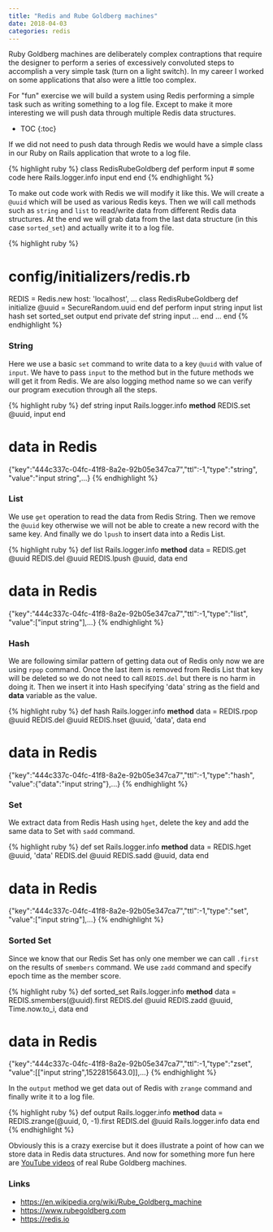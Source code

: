 ```yaml
---
title: "Redis and Rube Goldberg machines"
date: 2018-04-03
categories: redis
---
```


Ruby Goldberg machines are deliberately complex contraptions that require the designer to perform a series of excessively convoluted steps to accomplish a very simple task (turn on a light switch).  In my career I worked on some applications that also were a little too complex.  

For "fun" exercise we will build a system using Redis performing a simple task such as writing something to a log file.  Except to make it more interesting we will push data through multiple Redis data structures.  

* TOC
{:toc}

If we did not need to push data through Redis we would have a simple class in our Ruby on Rails application that wrote to a log file.  

{% highlight ruby %}
class RedisRubeGoldberg
  def perform input
    # some code here
    Rails.logger.info input
  end
end
{% endhighlight %}

To make out code work with Redis we will modify it like this.  We will create a `@uuid` which will be used as various Redis keys.  Then we will call methods such as `string` and `list` to read/write data from different Redis data structures.  At the end we will grab data from the last data structure (in this case `sorted_set`) and actually write it to a log file.  

{% highlight ruby %}
# config/initializers/redis.rb
REDIS = Redis.new host: 'localhost', ...
class RedisRubeGoldberg
  def initialize
    @uuid = SecureRandom.uuid
  end
  def perform input
    string input
    list
    hash
    set
    sorted_set
    output
  end
private
  def string input
    ...
  end
  ...
end
{% endhighlight %}

### String

Here we use a basic `set` command to write data to a key `@uuid` with value of `input`.  We have to pass `input` to the method but in the future methods we will get it from Redis.  We are also logging method name so we can verify our program execution through all the steps.  

{% highlight ruby %}
def string input
  Rails.logger.info __method__
  REDIS.set @uuid, input
end
# data in Redis
{"key":"444c337c-04fc-41f8-8a2e-92b05e347ca7","ttl":-1,"type":"string",
  "value":"input string",...}
{% endhighlight %}

### List

We use `get` operation to read the data from Redis String.  Then we remove the `@uuid` key otherwise we will not be able to create a new record with the same key.  And finally we do `lpush` to insert data into a Redis List.  

{% highlight ruby %}
def list
  Rails.logger.info __method__
  data = REDIS.get @uuid
  REDIS.del @uuid
  REDIS.lpush @uuid, data
end
# data in Redis
{"key":"444c337c-04fc-41f8-8a2e-92b05e347ca7","ttl":-1,"type":"list",
  "value":["input string"],...}
{% endhighlight %}

### Hash

We are following similar pattern of getting data out of Redis only now we are using `rpop` command.  Once the last item is removed from Redis List that key will be deleted so we do not need to call `REDIS.del` but there is no harm in doing it.  Then we insert it into Hash specifying 'data' string as the field and **data** variable as the value.  

{% highlight ruby %}
def hash
  Rails.logger.info __method__
  data = REDIS.rpop @uuid
  REDIS.del @uuid
  REDIS.hset @uuid, 'data', data
end
# data in Redis
{"key":"444c337c-04fc-41f8-8a2e-92b05e347ca7","ttl":-1,"type":"hash",
  "value":{"data":"input string"},...}
{% endhighlight %}

### Set

We extract data from Redis Hash using `hget`, delete the key and add the same data to Set with `sadd` command.  

{% highlight ruby %}
def set
  Rails.logger.info __method__
  data = REDIS.hget @uuid, 'data'
  REDIS.del @uuid
  REDIS.sadd @uuid, data
end
# data in Redis
{"key":"444c337c-04fc-41f8-8a2e-92b05e347ca7","ttl":-1,"type":"set",
  "value":["input string"],...}
{% endhighlight %}

### Sorted Set

Since we know that our Redis Set has only one member we can call `.first` on the results of `smembers` command.  We use `zadd` command and specify epoch time as the member score.  

{% highlight ruby %}
def sorted_set
  Rails.logger.info __method__
  data = REDIS.smembers(@uuid).first
  REDIS.del @uuid
  REDIS.zadd @uuid, Time.now.to_i, data
end
# data in Redis
{"key":"444c337c-04fc-41f8-8a2e-92b05e347ca7","ttl":-1,"type":"zset",
  "value":[["input string",1522815643.0]],...}
{% endhighlight %}

In the `output` method we get data out of Redis with `zrange` command and finally write it to a log file.  

{% highlight ruby %}
def output
  Rails.logger.info __method__
  data = REDIS.zrange(@uuid, 0, -1).first
  REDIS.del @uuid
  Rails.logger.info data
end
{% endhighlight %}

Obviously this is a crazy exercise but it does illustrate a point of how can we store data in Redis data structures.   And now for something more fun here are [YouTube videos](https://www.youtube.com/results?search_query=rube+goldberg+machine) of real Rube Goldberg machines.  

### Links
* https://en.wikipedia.org/wiki/Rube_Goldberg_machine
* https://www.rubegoldberg.com
* https://redis.io
